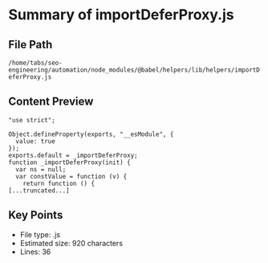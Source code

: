 # Summary of importDeferProxy.js
  
## File Path
`/home/tabs/seo-engineering/automation/node_modules/@babel/helpers/lib/helpers/importDeferProxy.js`

## Content Preview
```
"use strict";

Object.defineProperty(exports, "__esModule", {
  value: true
});
exports.default = _importDeferProxy;
function _importDeferProxy(init) {
  var ns = null;
  var constValue = function (v) {
    return function () {
[...truncated...]
```

## Key Points
- File type: .js
- Estimated size: 920 characters
- Lines: 36
